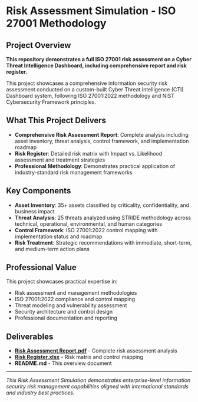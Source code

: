 # Risk Assessment Simulation - ISO 27001 Methodology

## Project Overview
**This repository demonstrates a full ISO 27001 risk assessment on a Cyber Threat Intelligence Dashboard, including comprehensive report and risk register.**

This project showcases a comprehensive information security risk assessment conducted on a custom-built Cyber Threat Intelligence (CTI) Dashboard system, following ISO 27001:2022 methodology and NIST Cybersecurity Framework principles.

## What This Project Delivers
- **Comprehensive Risk Assessment Report**: Complete analysis including asset inventory, threat analysis, control framework, and implementation roadmap
- **Risk Register**: Detailed risk matrix with Impact vs. Likelihood assessment and treatment strategies
- **Professional Methodology**: Demonstrates practical application of industry-standard risk management frameworks

## Key Components
- **Asset Inventory**: 35+ assets classified by criticality, confidentiality, and business impact
- **Threat Analysis**: 25 threats analyzed using STRIDE methodology across technical, operational, environmental, and human categories
- **Control Framework**: ISO 27001:2022 control mapping with implementation status and roadmap
- **Risk Treatment**: Strategic recommendations with immediate, short-term, and medium-term action plans

## Professional Value
This project showcases practical expertise in:
- Risk assessment and management methodologies
- ISO 27001:2022 compliance and control mapping
- Threat modeling and vulnerability assessment
- Security architecture and control design
- Professional documentation and reporting

## Deliverables
- **[Risk Assessment Report.pdf](Risk-Assessment-Report.pdf)** - Complete risk assessment analysis
- **[Risk Register.xlsx](Risk-Register.xlsx)** - Risk matrix and control mapping
- **README.md** - This overview document

---

*This Risk Assessment Simulation demonstrates enterprise-level information security risk management capabilities aligned with international standards and industry best practices.*
